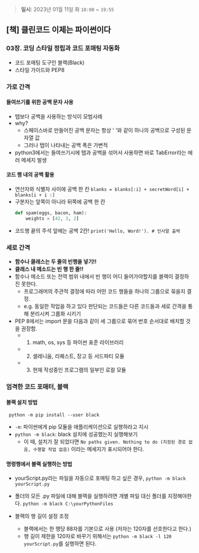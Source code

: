 > **일시**: 2023년 01월 11일 화 `18:00` ~ `19:55`

## [책] 클린코드 이제는 파이썬이다
### 03장. 코딩 스타일 정립과 코드 포매팅 자동화
- 코드 포매팅 도구인 블랙(Black)
- 스타일 가이드와 PEP8

### 가로 간격
#### 들여쓰기를 위한 공백 문자 사용
- 탭보다 공백을 사용하는 방식이 모범사례
- why?
  - 스페이스바로 만들어진 공백 문자는 항상 ' '와 같이 하나의 공백으로 구성된 문자열 값
  - 그러나 탭이 나타내는 공백 폭은 가변적
- python3에서는 들여쓰기시에 탭과 공백을 섞어서 사용하면 바로 TabError라는 에러 메세지 발생

#### 코드 행 내의 공백 활용
- 연산자와 식별자 사이에 공백 한 칸
  `blanks = blanks[:i] + secretWord[i] + blanks[i + i :]`
- 구분자는 앞쪽이 아니라 뒤쪽에 공백 한 칸
  ```python
  def spam(eggs, bacon, ham):
      weights = [42, 3, 2]
  ```
- 코드행 끝의 주석 앞에는 공백 2칸!
  `print('Hello, Word!'). # 인사말 출력`
  
### 세로 간격
- **함수나 클래스는 두 줄의 빈행을 넣기!!**
- **클래스 내 메소드는 빈 행 한 줄!!**
- 함수나 메소드 또는 전역 범위 내에서 빈 행이 어디 들어가야할지를 블랙이 결정하진 못한다.
  - 프로그래머의 주관적 결정에 따라 어떤 코드 행들을 하나의 그룹으로 묶을지 결정.
  - e.g. 동일한 작업을 하고 있다 판단되는 코드들은 다른 코드들과 세로 간격을 통해 분리시켜 그룹화 시키기
- PEP 8에서는 import 문을 다음과 같이 세 그룹으로 묶어 번호 순서대로 배치할 것을 권장함.
  - 1. math, os, sys 등 파이썬 표준 라이브러리
  - 2. 셀레니움, 리퀘스트, 장고 등 서드파티 모듈
  - 3. 현재 작성중인 프로그램의 일부인 로컬 모듈

### 엄격한 코드 포매터, 블랙
#### 블랙 설치 방법
` python -m pip install --user black`
- `-m`: 파이썬에게 pip 모듈을 애플리케이션으로 실행하라고 지시
- `python -m black`: black 설치에 성공했는지 실행해보기
  - 이 때, 설치가 잘 되었다면 `No paths given. Nothing to do (지정된 경로 없음, 수행할 작업 없음)` 이라는 메세지가 표시되어야 한다.

#### 명령행에서 블랙 실행하는 방법
- yourScript.py라는 파일을 자동으로 포매팅 하고 싶은 경우, 
  `python -m black yourScript.py`
  
- 폴더의 모든 .py 파일에 대해 블랙을 실행하려면 개별 파일 대신 폴더를 지정해야한다.
  `python -m black C:\yourPythonFiles`

- 블랙의 행 길이 설정 조정
  - 블랙에서는 한 행당 88자를 기본으로 사용 (저자는 120자를 선호한다고 한다.)
  - 행 길이 제한을 120자로 바꾸기 위해서는 `python -m black -l 120 yourScript.py`를 실행하면 된다.

  
  
  
